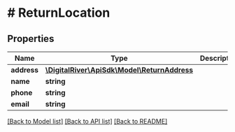 # # ReturnLocation

## Properties

Name | Type | Description | Notes
------------ | ------------- | ------------- | -------------
**address** | [**\DigitalRiver\ApiSdk\Model\ReturnAddress**](ReturnAddress.md) |  | 
**name** | **string** |  | [optional] 
**phone** | **string** |  | [optional] 
**email** | **string** |  | [optional] 

[[Back to Model list]](../../README.md#documentation-for-models) [[Back to API list]](../../README.md#documentation-for-api-endpoints) [[Back to README]](../../README.md)


